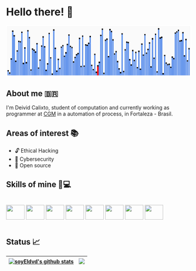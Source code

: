 #  **Hello there!** 🚀

![GIF](Quicksort.gif)

## **About me** 🇧🇷
I'm Deivid Calixto, student of computation and currently working as programmer at [CGM](https://www.fortaleza.ce.gov.br/institucional/a-secretaria-339) in  a automation of process, in Fortaleza - Brasil.

## **Areas of interest** 📚
* 🔓 Ethical Hacking
* 💚 Cybersecurity
* 👾 Open source

## **Skills of mine** 🥷💻 
<div style="display: inline_black"><br>
  <img src="https://cdn.jsdelivr.net/gh/devicons/devicon/icons/c/c-original.svg" align="center" height="40" width="50"/>
  <img src="https://cdn.jsdelivr.net/gh/devicons/devicon/icons/cplusplus/cplusplus-original.svg" align="center" height="40" width="50" />
  <img src="https://cdn.jsdelivr.net/gh/devicons/devicon/icons/python/python-original.svg" align="center" height="40" width="50" />
  <img src="https://cdn.jsdelivr.net/gh/devicons/devicon/icons/html5/html5-original.svg" align="center" height="40" width="50" />
   <img src="https://cdn.jsdelivr.net/gh/devicons/devicon/icons/css3/css3-original.svg" align="center" height="40" width="50" />
  <img src="https://cdn.jsdelivr.net/gh/devicons/devicon/icons/linux/linux-original.svg" align="center" height="40" width="50" /> 
  <img src="https://cdn.jsdelivr.net/gh/devicons/devicon/icons/git/git-original.svg" align="center" height="40" width="50" />
  <img src="https://cdn.jsdelivr.net/gh/devicons/devicon/icons/vscode/vscode-original.svg" align="center"  height="40" width="50" />
</div></br>

## **Status** 📈
| <a href="https://github.com/soyEldvd/github-readme-stats"><img align="center" src="https://github-readme-stats.vercel.app/api?username=soyEldvd&show_icons=true&include_all_commits=true&theme=tokyonight&hide_border=true&count_private=true" alt="soyEldvd's github stats" /></a> | <a href="https://github.com/soyEldvd/github-readme-stats"><img align="center" src="https://github-readme-stats.vercel.app/api/top-langs/?username=soyEldvd&layout=compact&theme=tokyonight&hide_border=true" /></a> |
| ------------- | ------------- |
